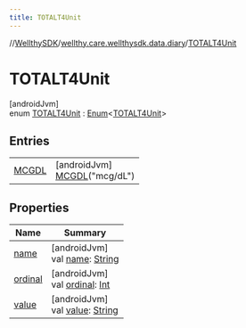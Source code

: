 ```yaml
---
title: TOTALT4Unit
---
```

//[WellthySDK](../../../index.html)/[wellthy.care.wellthysdk.data.diary](../index.html)/[TOTALT4Unit](index.html)



# TOTALT4Unit



[androidJvm]\
enum [TOTALT4Unit](index.html) : [Enum](https://kotlinlang.org/api/latest/jvm/stdlib/kotlin/-enum/index.html)&lt;[TOTALT4Unit](index.html)&gt;



## Entries


| | |
|---|---|
| [MCGDL](-m-c-g-d-l/index.html) | [androidJvm]<br>[MCGDL](-m-c-g-d-l/index.html)("mcg/dL") |


## Properties


| Name | Summary |
|---|---|
| [name](../../wellthy.care.wellthysdk.data.profile.you/-gender/-male/index.html#-372974862%2FProperties%2F-1123460525) | [androidJvm]<br>val [name](../../wellthy.care.wellthysdk.data.profile.you/-gender/-male/index.html#-372974862%2FProperties%2F-1123460525): [String](https://kotlinlang.org/api/latest/jvm/stdlib/kotlin/-string/index.html) |
| [ordinal](../../wellthy.care.wellthysdk.data.profile.you/-gender/-male/index.html#-739389684%2FProperties%2F-1123460525) | [androidJvm]<br>val [ordinal](../../wellthy.care.wellthysdk.data.profile.you/-gender/-male/index.html#-739389684%2FProperties%2F-1123460525): [Int](https://kotlinlang.org/api/latest/jvm/stdlib/kotlin/-int/index.html) |
| [value](value.html) | [androidJvm]<br>val [value](value.html): [String](https://kotlinlang.org/api/latest/jvm/stdlib/kotlin/-string/index.html) |


